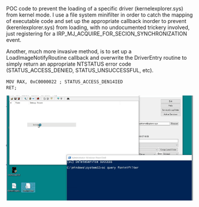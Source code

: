 

POC code to prevent the loading of a specific driver (kernelexplorer.sys) from kernel mode.
I use a file system minifilter in order to catch the mapping of executable code and set up 
the appropriate callback inorder to prevent (kerenlexplorer.sys) from loading, with no undocumented
trickery involved, just registering for a IRP_MJ_ACQUIRE_FOR_SECION_SYNCHRONIZATION  event.

Another, much more invasive method, is to set up a LoadImageNotifyRoutine callback and 
overwrite the DriverEntry routine to simply return an appropriate NTSTATUS error code 
(STATUS_ACCESS_DENIED, STATUS_UNSUCCESSFUL, etc).
	
	MOV RAX, 0xC0000022 ; STATUS_ACCESS_DEN14IED
	RET;
	
	

![Alt Text](block_kexplorer.gif)
